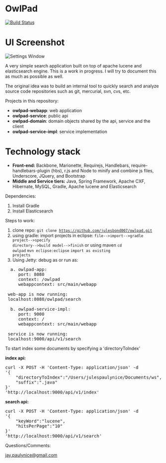 OwlPad
==========
[![Build Status](https://travis-ci.org/julesbond007/owlpad.svg)](https://travis-ci.org/julesbond007/owlpad)

UI Screenshot
==========
![Settings Window](https://raw.github.com/julesbond007/owlpad/master/owlpad-webapp/src/main/webapp/resources/img/screenshot.png)

A very simple search application built on top of apache lucene and elasticsearch engine.  This is a work in progress.  I will try to document this as much as possible as well.

The original idea was to build an internal tool to quickly search and analyze source code repositories such as git, mercurial, svn, cvs, etc.

Projects in this repository: 

<ul>
<li><b>owlpad-webapp</b>: web application</li>
<li><b>owlpad-service</b>: public api</li>
<li><b>owlpad-domain</b>: domain objects shared by the api, service and the client</li>
<li><b>owlpad-service-impl</b>: service implementation</li>
</ul>

Technology stack
================
<ul>
<li><b>Front-end:</b> Backbone, Marionette, Requirejs, Handlebars, require-handlebars-plugin (hbs), r.js and Node to minify and combine js files, Underscore, JQuery, and Bootstrap</li>
<li><b>Middle and Service tiers:</b> Java, Spring Framework, Apache CXF, Hibernate, MySQL, Gradle, Apache lucene and Elasticsearch</li>
</ul>

Dependencies:
 
1. Install Gradle
2. Install Elasticsearch

Steps to work:

1. clone repo: 
  <code>git clone https://github.com/julesbond007/owlpad.git</code>
2. using gradle: import projects in eclipse:
  <code>file-->import-->gradle project-->specify directory-->build model-->finish</code> 
or using maven 
<code>cd owlpad</code>
<code>mvn eclipse:eclipse</code>
<code>import as existing projects</code>
3. Using Jetty: debug as or run as:
<pre>
  a. owlpad-app:
     port: 8080
     context: /owlpad
     webappcontext: src/main/webapp

 web-app is now running: 
 localhost:8080/owlpad/search

  b. owlpad-service-impl:
     port: 9000
     context: /
     webappcontext: src/main/webapp

 service is now running: 
 localhost:9000/api/v1/search
</pre>

<p>To start index some documents by specifying a 'directoryToIndex'</p>

<b>index api:</b>
<pre>
curl -X POST -H 'Content-Type: application/json' -d 
'{
    "directoryToIndex":"/Users/julespaulynice/Documents/ws",
    "suffix":".java"
}' 
'http://localhost:9000/api/v1/index'
</pre>

<b>search api:</b>
<pre>curl -X POST -H 'Content-Type: application/json' -d 
'{
    "keyWord":"lucene",
    "hitsPerPage":"10"
}' 
'http://localhost:9000/api/v1/search'
</pre>

Questions/Comments:

jay.paulynice@gmail.com
